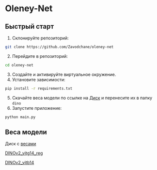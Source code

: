 # Oleney-Net
## Быстрый старт
1. Склонируйте репозиторий:
```bash
git clone https://github.com/Zavodchane/oleney-net
```
2. Перейдите в репозиторий:
```bash
cd oleney-net
```
3. Создайте и активируйте виртуальное окружение.
4. Установите зависимости:
```bash
pip install -r requirements.txt
```
5. Скачайте веса модели по ссылке на [Диск](https://disk.yandex.ru/d/E8v4ZSEtzoc-0g) и перенесите их в папку `dino`
6. Запустите приложение:
```bash
python main.py
```

## Веса модели

Диск с [весами](https://disk.yandex.ru/d/HN5eQtuXQlhnmA)

[DINOv2_vitg14_reg](https://disk.yandex.ru/d/E8v4ZSEtzoc-0g)

[DINOv2_vitb14](https://disk.yandex.ru/d/E8v4ZSEtzoc-0g)
